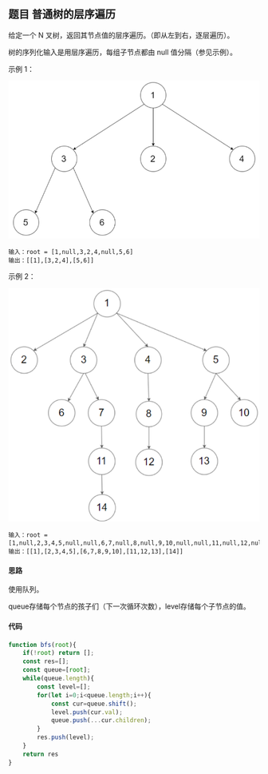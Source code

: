 ## 题目 普通树的层序遍历

给定一个 N 叉树，返回其节点值的层序遍历。（即从左到右，逐层遍历）。

树的序列化输入是用层序遍历，每组子节点都由 null 值分隔（参见示例）。

示例 1：

![image-20210306143412605](../pic/image-LC429.png)

```
输入：root = [1,null,3,2,4,null,5,6]
输出：[[1],[3,2,4],[5,6]]
```


示例 2：

![image-20210306143702161](../pic/image-LC429-2.png)

```
输入：root = [1,null,2,3,4,5,null,null,6,7,null,8,null,9,10,null,null,11,null,12,null,13,null,null,14]
输出：[[1],[2,3,4,5],[6,7,8,9,10],[11,12,13],[14]]
```

#### 思路

使用队列。

queue存储每个节点的孩子们（下一次循环次数），level存储每个子节点的值。

#### 代码

```js
function bfs(root){
    if(!root) return [];
    const res=[];
    const queue=[root];
    while(queue.length){
        const level=[];
        for(let i=0;i<queue.length;i++){
            const cur=queue.shift();
            level.push(cur.val);
            queue.push(...cur.children);
        }
        res.push(level);
    }
    return res
}
```

























